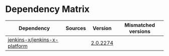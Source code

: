 # Dependency Matrix

Dependency | Sources | Version | Mismatched versions
---------- | ------- | ------- | -------------------
[jenkins-x/jenkins-x-platform](https://github.com/jenkins-x/jenkins-x-platform) |  | [2.0.2274](https://github.com/jenkins-x/jenkins-x-platform/releases/tag/v2.0.2274) | 

